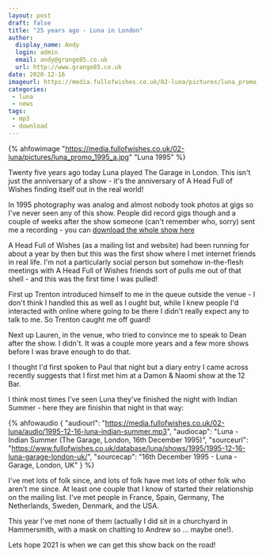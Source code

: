 ```yaml
---
layout: post
draft: false
title: "25 years ago - Luna in London"
author: 
  display_name: Andy
  login: admin
  email: andy@grange85.co.uk
  url: http://www.grange85.co.uk
date: 2020-12-16
imageurl: https://media.fullofwishes.co.uk/02-luna/pictures/luna_promo_1995_a.jpg
categories:
 - luna
 - news
tags:
 - mp3
 - download
---
```

{% ahfowimage "https://media.fullofwishes.co.uk/02-luna/pictures/luna_promo_1995_a.jpg" "Luna 1995" %}

Twenty five years ago today Luna played The Garage in London. This isn't just the anniversary of a show - it's the anniversary of A Head Full of Wishes finding itself out in the real world!

In 1995 photography was analog and almost nobody took photos at gigs so I've never seen any of this show. People did record gigs though and a couple of weeks after the show someone (can't remember who, sorry) sent me a recording - you can [download the whole show here](https://www.fullofwishes.co.uk/database/luna/shows/1995/1995-12-16-luna-garage-london-uk/)

A Head Full of Wishes (as a mailing list and website) had been running for about a year by then but this was the first show where I met internet friends in real life. I'm not a particularly social person but somehow in-the-flesh meetings with A Head Full of Wishes friends sort of pulls me out of that shell - and this was the first time I was pulled!

First up Trenton introduced himself to me in the queue outside the venue - I don't think I handled this as well as I ought but, while I knew people I'd interacted with online where going to be there I didn't really expect any to talk to me. So Trenton caught me off guard!

Next up Lauren, in the venue, who tried to convince me to speak to Dean after the show. I didn't. It was a couple more years and a few more shows before I was brave enough to do that.

I thought I'd first spoken to Paul that night but a diary entry I came across recently suggests that I first met him at a Damon & Naomi show at the 12 Bar.

I think most times I've seen Luna they've finished the night with Indian Summer - here they are finishin that night in that way:


 {% ahfowaudio {
  "audiourl": "https://media.fullofwishes.co.uk/02-luna/audio/1995-12-16-luna-indian-summer.mp3",
  "audiocap": "Luna - Indian Summer (The Garage, London, 16th December 1995)",
  "sourceurl": "https://www.fullofwishes.co.uk/database/luna/shows/1995/1995-12-16-luna-garage-london-uk/",
  "sourcecap": "16th December 1995 - Luna - Garage, London, UK"
  } %}

I've met lots of folk since, and lots of folk have met lots of other folk who aren't me since. At least one couple that I know of started their relationship on the mailing list. I've met people in France, Spain, Germany, The Netherlands, Sweden, Denmark, and the USA.

This year I've met none of them (actually I did sit in a churchyard in Hammersmith, with a mask on chatting to Andrew so ... maybe one!).

Lets hope 2021 is when we can get this show back on the road!
